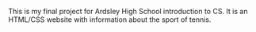 This is my final project for Ardsley High School introduction to CS. It is an HTML/CSS website with information about the sport of tennis.
